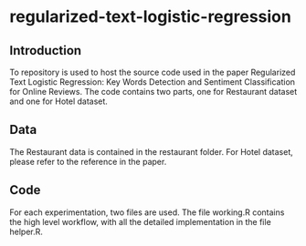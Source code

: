 # regularized-text-logistic-regression

## Introduction
To repository is used to host the source code used in the paper Regularized Text Logistic Regression: Key Words Detection and Sentiment Classification for Online Reviews. The code contains two parts, one for Restaurant dataset and one for Hotel dataset. 

## Data
The Restaurant data is contained in the restaurant folder. For Hotel dataset, please refer to the reference in the paper.

## Code
For each experimentation, two files are used. The file working.R contains the high level workflow, with all the detailed implementation in the file helper.R.

